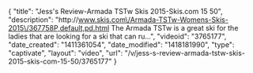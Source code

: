 {
    "title": "Jess's Review-Armada TSTw Skis 2015-Skis.com 15 50",
    "description": "http:\/\/www.skis.com\/Armada-TSTw-Womens-Skis-2015\/367758P,default,pd.html The Armada TSTw is a great ski for the ladies that are looking for a ski that can ru...",
    "videoid": "3765177",
    "date_created": "1411361054",
    "date_modified": "1418181990",
    "type": "captivate",
    "layout": "video",
    "url": "\/v\/jess-s-review-armada-tstw-skis-2015-skis-com-15-50\/3765177"
}
